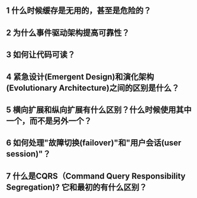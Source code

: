 ## 1 什么时候缓存是无用的，甚至是危险的？
## 2 为什么事件驱动架构提高可靠性？
## 3 如何让代码可读？
## 4 紧急设计(Emergent Design)和演化架构(Evolutionary Architecture)之间的区别是什么？
## 5 横向扩展和纵向扩展有什么区别？什么时候使用其中一个，而不是另外一个？
## 6 如何处理"故障切换(failover)"和"用户会话(user session)"？
## 7 什么是CQRS（Command Query Responsibility Segregation)? 它和最初的有什么区别？